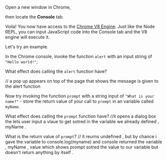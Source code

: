 Open a new window in Chrome,

then locate the **Console** tab.

Voila! You now have access to the [Chrome V8 Engine](https://www.cloudflare.com/en-gb/learning/serverless/glossary/what-is-chrome-v8/).
Just like the Node REPL, you can input JavaScript code into the Console tab and the V8 engine will execute it.

Let's try an example.

In the Chrome console,
invoke the function `alert` with an input string of `"Hello world!"`;

What effect does calling the `alert` function have?

// a pop up appears on top of the page that shows the message is given to the alert function

Now try invoking the function `prompt` with a string input of `"What is your name?"` - store the return value of your call to `prompt` in an variable called `myName`.

What effect does calling the `prompt` function have?
//it opens a dialog box the lets user input a vlaue to get sotred in the variable we already defined , myName .

What is the return value of `prompt`?
// it reurns undefined , but by chance i gave the variable to console.log(myname) and console returned the variable , myName , value which shows prompt sotred the value to our variable but doesn't return anything by itself .
